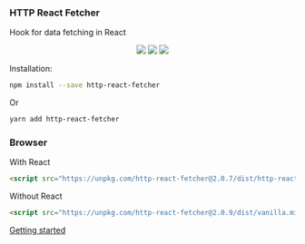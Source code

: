 ### HTTP React Fetcher

Hook for data fetching in React

<p align="center">
<a href="https://www.npmjs.com/package/http-react-fetcher" target="_blank"><img src="https://badge.fury.io/js/http-react-fetcher.svg"></a>
<img src="https://img.shields.io/badge/License-MIT-yellow.svg" />
<img src="https://github.com/atomic-state/http-react-fetcher/actions/workflows/test.yml/badge.svg?event=push" />
</p>

Installation:

```bash
npm install --save http-react-fetcher
```

Or

```bash
yarn add http-react-fetcher
```

### Browser

With React

```html
<script src="https://unpkg.com/http-react-fetcher@2.0.7/dist/http-react-fetcher.min.js"></script>
```


Without React

```html
<script src="https://unpkg.com/http-react-fetcher@2.0.9/dist/vanilla.min.js"></script>
```

[Getting started](https://fetcher.atomic-state.org/docs/intro)

